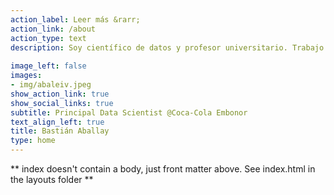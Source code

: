 ```yaml
---
action_label: Leer más &rarr; 
action_link: /about
action_type: text
description: Soy científico de datos y profesor universitario. Trabajo creando soluciones analíticas para problemas de negocio.
  
image_left: false
images:
- img/abaleiv.jpeg
show_action_link: true
show_social_links: true
subtitle: Principal Data Scientist @Coca-Cola Embonor
text_align_left: true
title: Bastián Aballay
type: home
---
```


** index doesn't contain a body, just front matter above.
See index.html in the layouts folder **
